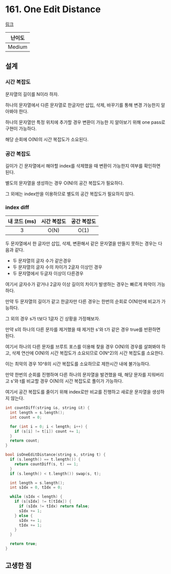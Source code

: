 # 161. One Edit Distance

[링크](https://leetcode.com/problems/one-edit-distance/)

| 난이도 |
| :----: |
| Medium |

## 설계

### 시간 복잡도

문자열의 길이를 N이라 하자.

하나의 문자열에서 다른 문자열로 한글자만 삽입, 삭제, 바꾸기를 통해 변경 가능한지 알아봐야 한다.

하나의 문자열만 특정 위치에 추가할 경우 변환이 가능한 지 알아보기 위해 one pass로 구현이 가능하다.

해당 순회에 O(N)의 시간 복잡도가 소요된다.

### 공간 복잡도

길이가 긴 문자열에서 해야할 index를 삭제했을 때 변환이 가능한지 여부를 확인하면 된다.

별도의 문자열을 생성하는 경우 O(N)의 공간 복잡도가 필요하다.

그 외에는 index만을 이용하므로 별도의 공간 복잡도가 필요하지 않다.

### index diff

| 내 코드 (ms) | 시간 복잡도 | 공간 복잡도 |
| :----------: | :---------: | :---------: |
|      3       |    O(N)     |    O(1)     |

두 문자열에서 한 글자만 삽입, 삭제, 변환해서 같은 문자열을 만들지 못하는 경우는 다음과 같다.

- 두 문자열의 글자 수가 같은경우
- 두 문자열의 글자 수의 차이가 2글자 이상인 경우
- 두 문자열에서 두글자 이상이 다른경우

여기서 글자수가 같거나 2글자 이상 길이의 차이가 발생하는 경우는 빠르게 파악이 가능하다.

만약 두 문자열의 길이가 같고 한글자만 다른 경우는 한번의 순회로 O(N)만에 비교가 가능하다.

그 외의 경우 s가 t보다 1글자 긴 상황을 가정해보자.

만약 s의 하나의 다른 문자를 제거했을 때 제거한 s'와 t가 같은 경우 true를 반환하면 된다.

여기서 하나의 다른 문자를 브루트 포스를 이용해 찾을 경우 O(N)의 경우를 살펴봐야 하고, 삭제 연산에 O(N)의 시간 복잡도가 소요되므로 O(N^2)의 시간 복잡도를 소요한다.

이는 최악의 경우 10^8의 시간 복잡도를 소요하므로 제한시간 내에 불가능하다.

만약 한번의 순회를 진행하며 다른 하나의 문자열을 발견했을 때, 해당 문자를 지워버리고 s'와 t를 비교할 경우 O(N)의 시간 복잡도로 풀이가 가능하다.

여기서 공간 복잡도를 줄이기 위해 index로만 비교를 진행하고 새로운 문자열을 생성하지 않는다.

```cpp
int countDiff(string &s, string &t) {
  int length = s.length();
  int count = 0;

  for (int i = 0; i < length; i++) {
    if (s[i] != t[i]) count += 1;
  }
  return count;
}

bool isOneEditDistance(string s, string t) {
  if (s.length() == t.length()) {
    return countDiff(s, t) == 1;
  }
  if (s.length() < t.length()) swap(s, t);

  int length = s.length();
  int sIdx = 0, tIdx = 0;

  while (sIdx < length) {
    if (s[sIdx] != t[tIdx]) {
      if (sIdx != tIdx) return false;
      sIdx += 1;
    } else {
      sIdx += 1;
      tIdx += 1;
    }
  }

  return true;
}
```

## 고생한 점

